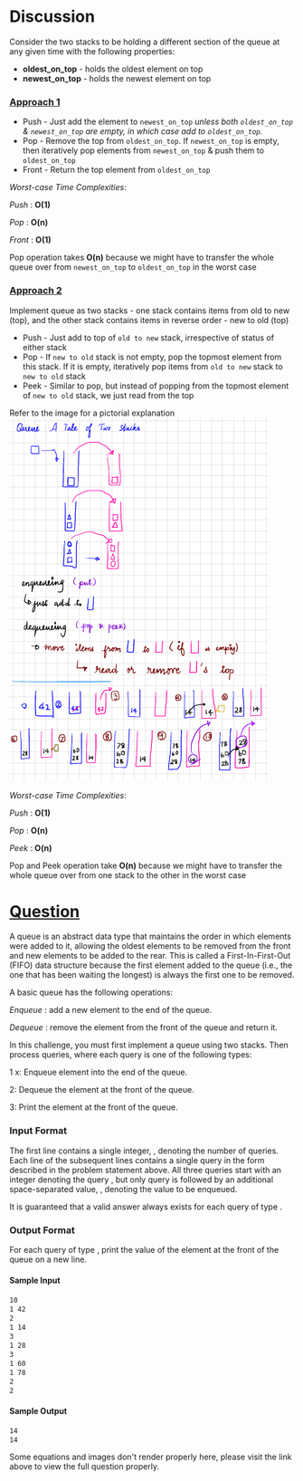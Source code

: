 # Discussion

Consider the two stacks to be holding a different section of the queue at any given time with the following properties:

* **oldest_on_top** - holds the oldest element on top
* **newest_on_top** - holds the newest element on top

### [Approach 1](https://github.com/div1090/codemonkeys/blob/master/Cracking%20the%20Coding%20Interview%20Challenges/Queues-%20A%20Tale%20of%20Two%20Stacks/soln.cpp)

* Push - Just add the element to `newest_on_top` *unless both `oldest_on_top` & `newest_on_top` are empty, in which case add to `oldest_on_top`.*
* Pop - Remove the top from `oldest_on_top`. If `newest_on_top` is empty, then iteratively pop elements from `newest_on_top` & push them to `oldest_on_top`
* Front - Return the top element from `oldest_on_top`

*Worst-case Time Complexities*:

*Push* : **O(1)**

*Pop* : **O(n)**

*Front* : **O(1)**

Pop operation takes **O(n)** because we might have to transfer the whole queue over from `newest_on_top` to `oldest_on_top` in the worst case

### [Approach 2](https://github.com/div1090/codemonkeys/blob/master/Cracking%20the%20Coding%20Interview%20Challenges/Queues-%20A%20Tale%20of%20Two%20Stacks/soln.py)
Implement queue as two stacks - one stack contains items from old to new (top), and the other stack contains items in reverse order - new to old (top)

* Push - Just add to top of `old to new` stack, irrespective of status of either stack
* Pop - If `new to old` stack is not empty, pop the topmost element from this stack. If it is empty, iteratively pop items from `old to new` stack to `new to old` stack
* Peek - Similar to pop, but instead of popping from the topmost element of `new to old` stack, we just read from the top

Refer to the image for a pictorial explanation ![image](./tale_of_two_stacks.png)

*Worst-case Time Complexities*:

*Push* : **O(1)**

*Pop* : **O(n)**

*Peek* : **O(n)**

Pop and Peek operation take **O(n)** because we might have to transfer the whole queue over from one stack to the other in the worst case

# [Question](https://www.hackerrank.com/challenges/ctci-queue-using-two-stacks/problem)

A queue is an abstract data type that maintains the order in which elements were added to it, allowing the oldest elements to be removed from the front and new elements to be added to the rear. This is called a First-In-First-Out (FIFO) data structure because the first element added to the queue (i.e., the one that has been waiting the longest) is always the first one to be removed.

A basic queue has the following operations:

*Enqueue* : add a new element to the end of the queue.

*Dequeue* : remove the element from the front of the queue and return it.

In this challenge, you must first implement a queue using two stacks. Then process  queries, where each query is one of the following  types:

1 x: Enqueue element  into the end of the queue.

2: Dequeue the element at the front of the queue.

3: Print the element at the front of the queue.

### Input Format

The first line contains a single integer, , denoting the number of queries.
Each line  of the  subsequent lines contains a single query in the form described in the problem statement above. All three queries start with an integer denoting the query , but only query  is followed by an additional space-separated value, , denoting the value to be enqueued.

It is guaranteed that a valid answer always exists for each query of type .

### Output Format

For each query of type , print the value of the element at the front of the queue on a new line.

#### Sample Input
```
10
1 42
2
1 14
3
1 28
3
1 60
1 78
2
2
```

#### Sample Output
```
14
14
```

Some equations and images don't render properly here, please visit the link above to view the full question properly.
